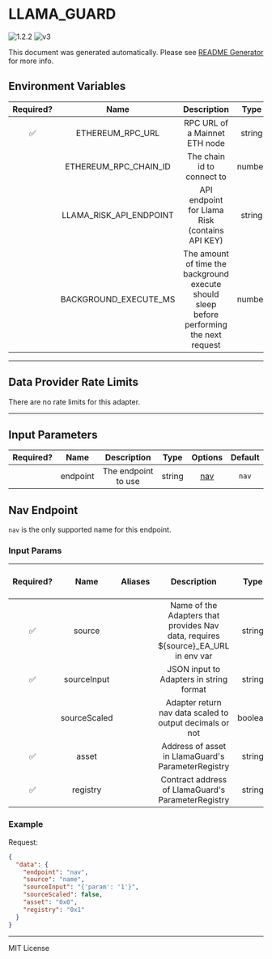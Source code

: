 # LLAMA_GUARD

![1.2.2](https://img.shields.io/github/package-json/v/smartcontractkit/external-adapters-js?filename=packages/composites/llama-guard/package.json) ![v3](https://img.shields.io/badge/framework%20version-v3-blueviolet)

This document was generated automatically. Please see [README Generator](../../scripts#readme-generator) for more info.

## Environment Variables

| Required? |          Name           |                                        Description                                        |  Type  | Options | Default |
| :-------: | :---------------------: | :---------------------------------------------------------------------------------------: | :----: | :-----: | :-----: |
|    ✅     |    ETHEREUM_RPC_URL     |                               RPC URL of a Mainnet ETH node                               | string |         |         |
|           |  ETHEREUM_RPC_CHAIN_ID  |                                The chain id to connect to                                 | number |         |   `1`   |
|           | LLAMA_RISK_API_ENDPOINT |                      API endpoint for Llama Risk (contains API KEY)                       | string |         |   ``    |
|           |  BACKGROUND_EXECUTE_MS  | The amount of time the background execute should sleep before performing the next request | number |         | `10000` |

---

## Data Provider Rate Limits

There are no rate limits for this adapter.

---

## Input Parameters

| Required? |   Name   |     Description     |  Type  |       Options        | Default |
| :-------: | :------: | :-----------------: | :----: | :------------------: | :-----: |
|           | endpoint | The endpoint to use | string | [nav](#nav-endpoint) |  `nav`  |

## Nav Endpoint

`nav` is the only supported name for this endpoint.

### Input Params

| Required? |     Name     | Aliases |                                    Description                                     |  Type   | Options | Default | Depends On | Not Valid With |
| :-------: | :----------: | :-----: | :--------------------------------------------------------------------------------: | :-----: | :-----: | :-----: | :--------: | :------------: |
|    ✅     |    source    |         | Name of the Adapters that provides Nav data, requires ${source}\_EA_URL in env var | string  |         |         |            |                |
|    ✅     | sourceInput  |         |                      JSON input to Adapters in string format                       | string  |         |         |            |                |
|           | sourceScaled |         |              Adapter return nav data scaled to output decimals or not              | boolean |         |         |            |                |
|    ✅     |    asset     |         |                 Address of asset in LlamaGuard's ParameterRegistry                 | string  |         |         |            |                |
|    ✅     |   registry   |         |                 Contract address of LlamaGuard's ParameterRegistry                 | string  |         |         |            |                |

### Example

Request:

```json
{
  "data": {
    "endpoint": "nav",
    "source": "name",
    "sourceInput": "{'param': '1'}",
    "sourceScaled": false,
    "asset": "0x0",
    "registry": "0x1"
  }
}
```

---

MIT License
